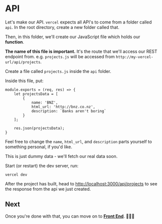 # API
Let's make our API. `vercel` expects all API's to come from a folder called `api`. In the root directory, create a new folder called that.

Then, in this folder, we'll create our JavaScript file which holds our **function**.

**The name of this file is important.** It's the route that we'll access our REST endpoint from. e.g. `projects.js` will be accessed from `http://my-vercel-url/api/projects`.

Create a file called `projects.js` inside the `api` folder.

Inside this file, put:
```
module.exports = (req, res) => {
    let projectsData = [
        {
            name: 'BNZ',
            html_url: 'http://bnz.co.nz',
            description: `Banks aren't boring`
        }
    ];

    res.json(projectsData);    
}
```
Feel free to change the `name`, `html_url`, and `description` parts yourself to something personal, if you'd like.

This is just dummy data - we'll fetch our real data soon.

Start (or restart) the dev server, run:
```
vercel dev
```

After the project has built, head to [http://localhost:3000/api/projects](http://localhost:3000/api/projects) to see the response from the api we just created.

## Next

Once you're done with that, you can move on to [**Front End**](./10%20-%20Front%20End.md). 👏👏👏
